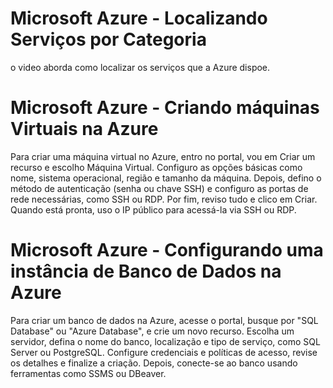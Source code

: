 # Microsoft Azure - Localizando Serviços por Categoria
o video aborda como localizar os serviços que a Azure dispoe.

# Microsoft Azure - Criando máquinas Virtuais na Azure
Para criar uma máquina virtual no Azure, entro no portal, vou em Criar um recurso e escolho Máquina Virtual. Configuro as opções básicas como nome, sistema operacional, região e tamanho da máquina. Depois, defino o método de autenticação (senha ou chave SSH) e configuro as portas de rede necessárias, como SSH ou RDP. Por fim, reviso tudo e clico em Criar. Quando está pronta, uso o IP público para acessá-la via SSH ou RDP.

# Microsoft Azure - Configurando uma instância de Banco de Dados na Azure
Para criar um banco de dados na Azure, acesse o portal, busque por "SQL Database" ou "Azure Database", e crie um novo recurso. Escolha um servidor, defina o nome do banco, localização e tipo de serviço, como SQL Server ou PostgreSQL. Configure credenciais e políticas de acesso, revise os detalhes e finalize a criação. Depois, conecte-se ao banco usando ferramentas como SSMS ou DBeaver.
